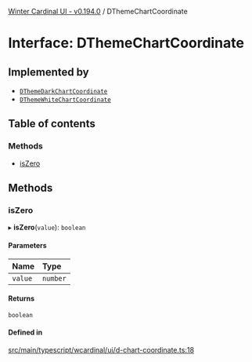 [Winter Cardinal UI - v0.194.0](../index.md) / DThemeChartCoordinate

# Interface: DThemeChartCoordinate

## Implemented by

- [`DThemeDarkChartCoordinate`](../classes/DThemeDarkChartCoordinate.md)
- [`DThemeWhiteChartCoordinate`](../classes/DThemeWhiteChartCoordinate.md)

## Table of contents

### Methods

- [isZero](DThemeChartCoordinate.md#iszero)

## Methods

### isZero

▸ **isZero**(`value`): `boolean`

#### Parameters

| Name | Type |
| :------ | :------ |
| `value` | `number` |

#### Returns

`boolean`

#### Defined in

[src/main/typescript/wcardinal/ui/d-chart-coordinate.ts:18](https://github.com/winter-cardinal/winter-cardinal-ui/blob/v0.194.0/src/main/typescript/wcardinal/ui/d-chart-coordinate.ts#L18)
